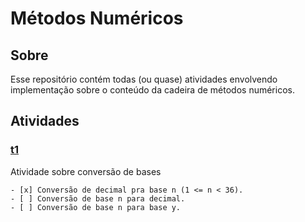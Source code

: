 # Métodos Numéricos

## Sobre

Esse repositório contém todas (ou quase) atividades envolvendo implementação sobre o conteúdo
da cadeira de métodos numéricos.

## Atividades

### [t1](https://github.com/itznokx/NumericalMethods/tree/master/t1)

Atividade sobre conversão de bases

	- [x] Conversão de decimal pra base n (1 <= n < 36).
	- [ ] Conversão de base n para decimal.
	- [ ] Conversão de base n para base y.